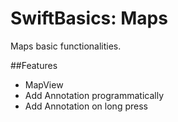 # SwiftBasics: Maps
Maps basic functionalities.

##Features
- MapView
- Add Annotation programmatically
- Add Annotation on long press
